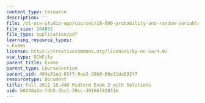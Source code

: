 ```yaml
---
content_type: resource
description: ''
file: /ol-ocw-studio-app/courses/18-600-probability-and-random-variables-fall-2019/b0248a3efdb53bc139cc39166f82831b_MIT18_600F19_mid2_F2011.pdf
file_size: 204855
file_type: application/pdf
learning_resource_types:
- Exams
license: https://creativecommons.org/licenses/by-nc-sa/4.0/
ocw_type: OCWFile
parent_title: Exams
parent_type: CourseSection
parent_uid: 404e31ed-65f7-9ae3-39b0-66e31da833f7
resourcetype: Document
title: Fall 2011 18.440 Midterm Exam 2 with Solutions
uid: b0248a3e-fdb5-3bc1-39cc-39166f82831b
---
```

